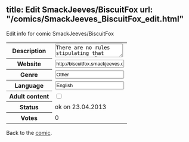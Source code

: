 title: Edit SmackJeeves/BiscuitFox
url: "/comics/SmackJeeves_BiscuitFox_edit.html"
---
Edit info for comic SmackJeeves/BiscuitFox

<form name="comic" action="http://gaepostmail.appengine.com/comic" name="post">
<table class="comicinfo">
<tr>
<th>Description</th><td><textarea name="description">There are no rules stipulating that women can't play professional men's hockey. Nikita Stefanova is determined to prove that she can skate with the big boys.</textarea></td>
</tr>
<tr>
<th>Website</th><td><input type="text" name="url" value="http://biscuitfox.smackjeeves.com/comics/"/></td>
</tr>
<tr>
<th>Genre</th><td><input type="text" name="genre" value="Other"/></td>
</tr>
<tr>
<th>Language</th><td><input type="text" name="language" value="English"/></td>
</tr>
<tr>
<th>Adult content</th><td><input type="checkbox" name="adult" value="adult" /></td>
</tr>
<tr>
<th>Status</th><td>ok on 23.04.2013</td>
</tr>
<tr>
<th>Votes</th><td>0</div></td>
</tr>
</table>
</form>

Back to the [comic](/comics/SmackJeeves_BiscuitFox.html).
